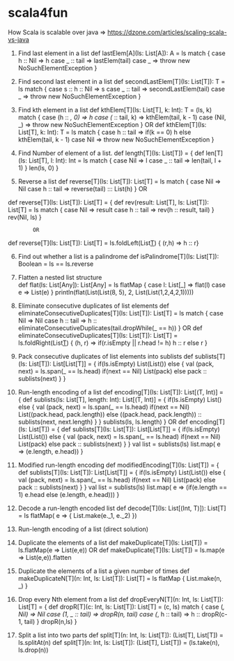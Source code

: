 # scala4fun

How Scala is scalable over java => https://dzone.com/articles/scaling-scala-vs-java

1. Find last element in a list
def lastElem[A](ls: List[A]): A = ls match {
	case h :: Nil  => h
	case _ :: tail => lastElem(tail)
	case _         => throw new NoSuchElementException
}

2. Find second last element in a list
def secondLastElem[T](ls: List[T]): T = ls match {
	case s :: h :: Nil => s
	case _ :: tail => secondLastElem(tail)
	case _ => throw new NoSuchElementException
}

3. Find kth element in a list
def kthElem[T](ls: List[T], k: Int): T = (ls, k) match {
	case (h :: _, 0) => h
	case (_ :: tail, k) => kthElem(tail, k - 1)
	case (Nil, _) => throw new NoSuchElementException
}
                        OR
def kthElem[T](ls: List[T], k: Int): T = ls match {
	case h :: tail => if(k == 0) h else kthElem(tail, k - 1)
	case Nil => throw new NoSuchElementException
}

4. Find Number of element of a list.
def length[T](ls: List[T]) = {
	def len[T](ls: List[T], l: Int): Int = ls match {
		case Nil => l
		case _ :: tail => len(tail, l + 1)
	}
	len(ls, 0)
}

5. Reverse a list
def reverse[T](ls: List[T]): List[T] = ls match {
	case Nil => Nil
	case h :: tail => reverse(tail) ::: List(h)
}
			OR

def reverse[T](ls: List[T]): List[T] = {
	def rev(result: List[T], ls: List[T]): List[T] = ls match {
	case Nil => result
	case h :: tail => rev(h :: result, tail)
	}
	rev(Nil, ls)
}

			OR

def reverse[T](ls: List[T]): List[T] = ls.foldLeft(List[T]()) { (r,h) => h :: r}

6. Find out whether a list is a palindrome
def isPalindrome[T](ls: List[T]): Boolean = ls == ls.reverse

7. Flatten a nested list structure   
def flat(ls: List[Any]): List[Any] = ls flatMap {
	case l: List[_] => flat(l)
	case e => List(e)
}
println(flat(List(List(8, 5), 2, List(List(1,2,4,2,1)))))

8. Eliminate consecutive duplicates of list elements
def eliminateConsecutiveDuplicates[T](ls: List[T]): List[T] = ls match {
	case Nil => Nil
	case h :: tail => h :: eliminateConsecutiveDuplicates(tail.dropWhile(_ == h))
}
						OR
def eliminateConsecutiveDuplicates[T](ls: List[T]): List[T] = ls.foldRight(List[T]()) {
	(h, r) => if(r.isEmpty || r.head != h) h :: r else r
}

9. Pack consecutive duplicates of list elements into sublists
def sublists[T](ls: List[T]): List[List[T]] = {
	if(ls.isEmpty) List(List())
		else {
		    val (pack, next) = ls.span(_ == ls.head)
		    if(next == Nil) List(pack) else pack :: sublists(next)
		}
}

10.  Run-length encoding of a list
def encoding[T](ls: List[T]): List[(T, Int)] = {
	def sublists(ls: List[T], length: Int): List[(T, Int)] = {
		if(ls.isEmpty) List()
		else {
		    val (pack, next) = ls.span(_ == ls.head)
		    if(next == Nil) List((pack.head, pack.length)) else ((pack.head, pack.length)) :: sublists(next, next.length)
		}
	}
	sublists(ls, ls.length)
}
					OR
def encoding[T](ls: List[T]) = {
	def sublists[T](ls: List[T]): List[List[T]] = {
		if(ls.isEmpty) List(List())
		else {
		    val (pack, next) = ls.span(_ == ls.head)
		    if(next == Nil) List(pack) else pack :: sublists(next)
		}
	}
	val list = sublists(ls)
	list.map( e => (e.length, e.head))
}


11. Modified run-length encoding
def modifiedEncoding[T](ls: List[T]) = {
	def sublists[T](ls: List[T]): List[List[T]] = {
		if(ls.isEmpty) List(List())
		else {
		    val (pack, next) = ls.span(_ == ls.head)
		    if(next == Nil) List(pack) else pack :: sublists(next)
		}
	}
	val list = sublists(ls)
	list.map( e => (if(e.length == 1) e.head else (e.length, e.head)))
}

12. Decode a run-length encoded list
def decode[T](ls: List[(Int, T)]): List[T] = ls flatMap( e => { List.make(e._1, e._2) })

13. Run-length encoding of a list (direct solution)


14. Duplicate the elements of a list
def makeDuplicate[T](ls: List[T]) = ls.flatMap(e => List(e,e))
						OR
def makeDuplicate[T](ls: List[T]) = ls.map(e => List(e,e)).flatten

15. Duplicate the elements of a list a given number of times
def makeDuplicateN[T](n: Int, ls: List[T]): List[T] = ls flatMap { List.make(n, _) }

16. Drop every Nth element from a list
def dropEveryN[T](n: Int, ls: List[T]): List[T] = {
    def dropR[T](c: Int, ls: List[T]): List[T] = (c, ls) match {
      	case (_, Nil) => Nil
      	case (1, _ :: tail) => 	dropR(n, tail)
       	case (_, h :: tail) => h :: dropR(c-1, tail)
    }
    dropR(n,ls)
}

16. Split a list into two parts
def split[T](n: Int, ls: List[T]): (List[T], List[T]) = ls.splitAt(n)
def split[T](n: Int, ls: List[T]): (List[T], List[T]) = (ls.take(n), ls.drop(n))
